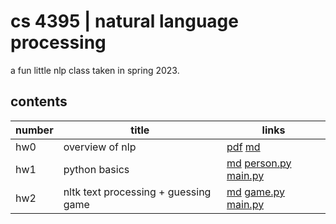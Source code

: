 # cs 4395 | natural language processing

a fun little nlp class taken in spring 2023.

## contents

| number | title           | links                                                                       |
| ------ | --------------- | --------------------------------------------------------------------------- |
| hw0    | overview of nlp | [pdf](./hw0/nlp_overview.pdf) [md](./hw0)                                   |
| hw1    | python basics   | [md](./hw1/README.md) [person.py](./hw1/person.py) [main.py](./hw1/main.py) |
| hw2    | nltk text processing + guessing game   | [md](./hw2/README.md) [game.py](./hw2/game.py) [main.py](./hw2/main.py) |
